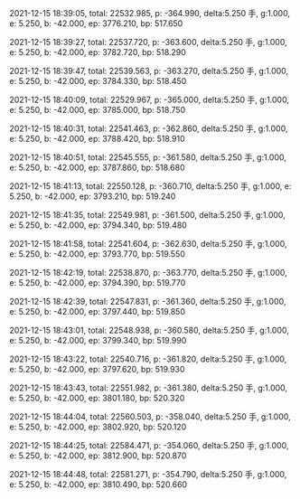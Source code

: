 2021-12-15 18:39:05, total: 22532.985, p: -364.990, delta:5.250 手, g:1.000, e: 5.250, b: -42.000, ep: 3776.210, bp: 517.650

2021-12-15 18:39:27, total: 22537.720, p: -363.600, delta:5.250 手, g:1.000, e: 5.250, b: -42.000, ep: 3782.720, bp: 518.290

2021-12-15 18:39:47, total: 22539.563, p: -363.270, delta:5.250 手, g:1.000, e: 5.250, b: -42.000, ep: 3784.330, bp: 518.450

2021-12-15 18:40:09, total: 22529.967, p: -365.000, delta:5.250 手, g:1.000, e: 5.250, b: -42.000, ep: 3785.000, bp: 518.750

2021-12-15 18:40:31, total: 22541.463, p: -362.860, delta:5.250 手, g:1.000, e: 5.250, b: -42.000, ep: 3788.420, bp: 518.910

2021-12-15 18:40:51, total: 22545.555, p: -361.580, delta:5.250 手, g:1.000, e: 5.250, b: -42.000, ep: 3787.860, bp: 518.680

2021-12-15 18:41:13, total: 22550.128, p: -360.710, delta:5.250 手, g:1.000, e: 5.250, b: -42.000, ep: 3793.210, bp: 519.240

2021-12-15 18:41:35, total: 22549.981, p: -361.500, delta:5.250 手, g:1.000, e: 5.250, b: -42.000, ep: 3794.340, bp: 519.480

2021-12-15 18:41:58, total: 22541.604, p: -362.630, delta:5.250 手, g:1.000, e: 5.250, b: -42.000, ep: 3793.770, bp: 519.550

2021-12-15 18:42:19, total: 22538.870, p: -363.770, delta:5.250 手, g:1.000, e: 5.250, b: -42.000, ep: 3794.390, bp: 519.770

2021-12-15 18:42:39, total: 22547.831, p: -361.360, delta:5.250 手, g:1.000, e: 5.250, b: -42.000, ep: 3797.440, bp: 519.850

2021-12-15 18:43:01, total: 22548.938, p: -360.580, delta:5.250 手, g:1.000, e: 5.250, b: -42.000, ep: 3799.340, bp: 519.990

2021-12-15 18:43:22, total: 22540.716, p: -361.820, delta:5.250 手, g:1.000, e: 5.250, b: -42.000, ep: 3797.620, bp: 519.930

2021-12-15 18:43:43, total: 22551.982, p: -361.380, delta:5.250 手, g:1.000, e: 5.250, b: -42.000, ep: 3801.180, bp: 520.320

2021-12-15 18:44:04, total: 22560.503, p: -358.040, delta:5.250 手, g:1.000, e: 5.250, b: -42.000, ep: 3802.920, bp: 520.120

2021-12-15 18:44:25, total: 22584.471, p: -354.060, delta:5.250 手, g:1.000, e: 5.250, b: -42.000, ep: 3812.900, bp: 520.870

2021-12-15 18:44:48, total: 22581.271, p: -354.790, delta:5.250 手, g:1.000, e: 5.250, b: -42.000, ep: 3810.490, bp: 520.660